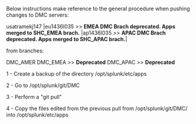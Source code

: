 Below instructions make reference to the general procedure when pushing changes to DMC servers:

usatramekj147
|eu1436l035 >> **EMEA DMC Brach deprecated. Apps merged to SHC_EMEA brach.**
|ap1436l035 >> **APAC DMC Brach deprecated. Apps merged to SHC_APAC brach.**|

from branches:

DMC_AMER
DMC_EMEA   >> **Deprecated**
DMC_APAC   >> **Deprecated**


1 - Create a backup of the directory /opt/splunk/etc/apps

2 - Go to /opt/splunk/git/DMC

3 - Perform a "git pull"

4 - Copy the files edited from the previous pull from /opt/splunk/git/DMC/ into /opt/splunk/etc/apps


